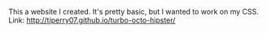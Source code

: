 This a website I created. It's pretty basic, but I wanted to work on my CSS. 
Link: http://tjperry07.github.io/turbo-octo-hipster/